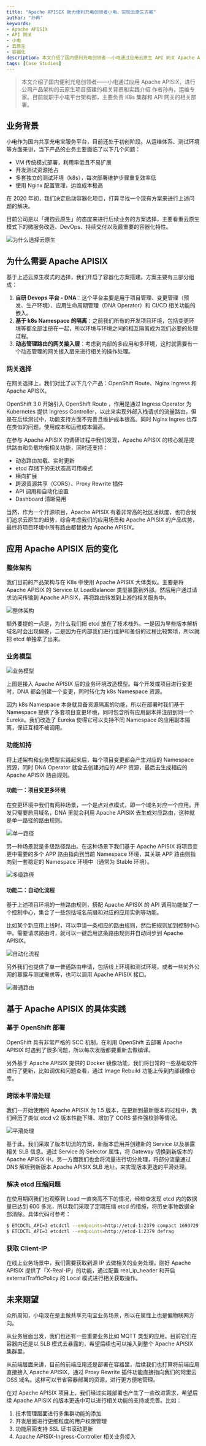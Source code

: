 ```yaml
---
title: "Apache APISIX 助力便利充电创领者小电，实现云原生方案"
author: "孙冉"
keywords: 
- Apache APISIX
- API 网关
- 小电
- 云原生
- 容器化
description: 本文介绍了国内便利充电创领者——小电通过应用云原生 API 网关 Apache APISIX，进行公司产品架构的云原生项目搭建的相关背景和实践介绍以及对公司网关未来的规划。
tags: [Case Studies]
---
```


> 本文介绍了国内便利充电创领者——小电通过应用 Apache APISIX，进行公司产品架构的云原生项目搭建的相关背景和实践介绍
> 作者孙冉，运维专家。目前就职于小电平台架构部，主要负责 K8s 集群和 API 网关的相关部署。

<!--truncate-->

## 业务背景

小电作为国内共享充电宝服务平台，目前还处于初创阶段。从运维体系、测试环境等方面来讲，当下产品的业务主要面临了以下几个问题：

- VM 传统模式部署，利用率低且不易扩展
- 开发测试资源抢占
- 多套独立的测试环境（k8s），每次部署维护步骤重复效率低
- 使用 Nginx 配置管理，运维成本极高

在 2020 年初，我们决定启动容器化项目，打算寻找一个现有方案来进行上述问题的解决。

目前公司是以「拥抱云原生」的态度来进行后续业务的方案选择，主要看重云原生模式下的微服务改造、DevOps、持续交付以及最重要的容器化特性。

![为什么选择云原生](https://static.apiseven.com/202108/1631946996654-5cb0668b-bd15-42f8-9446-06ba11449367.png)

## 为什么需要 Apache APISIX

基于上述云原生模式的选择，我们开启了容器化方案搭建。方案主要有三部分组成：

1. **自研 Devops 平台 - DNA**：这个平台主要是用于项目管理、变更管理（预发、生产环境）、应用生命周期管理（DNA Operator）和 CI/CD 相关功能的嵌入。
2. **基于 k8s Namespace 的隔离**：之前我们所有的开发项目环境，包括变更环境等都全部注册在一起，所以环境与环境之间的相互隔离成为我们必要的处理过程。
3. **动态管理路由的网关接入层**：考虑到内部的多应用和多环境，这时就需要有一个动态管理的网关接入层来进行相关的操作处理。

### 网关选择

在网关选择上，我们对比了以下几个产品：OpenShift Route、Nginx Ingress 和 Apache APISIX。

OpenShift 3.0 开始引入 OpenShift Route ，作用是通过 Ingress Operator 为 Kubernetes 提供 Ingress Controller，以此来实现外部入栈请求的流量路由。但是在后续测试中，功能支持方面不完善且维护成本很高。同时 Nginx Ingres 也存在类似的问题，使用成本和运维成本偏高。

在参与 Apache APISIX 的调研过程中我们发现，Apache APISIX 的核心就是提供路由和负载均衡相关功能，同时还支持：

- 动态路由加载、实时更新
- etcd 存储下的无状态高可用模式
- 横向扩展
- 跨源资源共享（CORS）、Proxy Rewrite 插件
- API 调用和自动化设置
- Dashboard 清晰易用

当然，作为一个开源项目，Apache APISIX 有着非常高的社区活跃度，也符合我们追求云原生的趋势，综合考虑我们的应用场景和 Apache APISIX 的产品优势，最终将项目环境中所有路由都替换为 Apache APISIX。

## 应用 Apache APISIX 后的变化

### 整体架构

我们目前的产品架构与在 K8s 中使用 Apache APISIX 大体类似。主要是将 Apache APISIX 的 Service 以 LoadBalancer 类型暴露到外部。然后用户通过请求访问传输到 Apache APISIX，再将路由转发到上游的相关服务中。

![整体架构](https://static.apiseven.com/202108/1632293465988-e166530d-c82c-4676-8d6c-3ccafd60e703.37)

额外要提的一点是，为什么我们把 etcd 放在了技术栈外。一是因为早些版本解析域名时会出现偏差，二是因为在内部我们进行维护和备份的过程比较繁琐，所以就把 etcd 单独拿了出来。

### 业务模型

![业务模型](https://static.apiseven.com/202108/1632293498420-77c63400-7afc-4774-97ee-540bd670f4fe.37)

上图是接入 Apache APISIX 后的业务环境改造模型。每个开发或项目进行变更时，DNA 都会创建一个变更，同时转化为 k8s Namespace 资源。

因为 k8s Namespace 本身就具备资源隔离的功能，所以在部署时我们基于 Namespace 提供了多套项目变更环境，同时包含所有应用副本并注册到同一个 Eureka。我们改造了 Eureka 使得它可以支持不同 Namespace 的应用副本隔离，保证互相不被调用。

### 功能加持

将上述架构和业务模型实践起来后，每个项目变更都会产生对应的 Namespace 资源，同时 DNA Operator 就会去创建对应的 APP 资源，最后去生成相应的 Apache APISIX 路由规则。

#### 功能一：项目变更多环境

在变更环境中我们有两种场景，一个是点对点模式，即一个域名对应一个应用。开发只需要启用域名，DNA 里就会利用 Apache APISIX 去生成对应路由，这种就是单一路径的路由规则。

![单一路径](https://static.apiseven.com/202108/1632293545058-511768bc-b9b9-4f2d-ad58-73f206f1b7c2.38)

另一种场景就是多级路径路由。在这种场景下我们基于 Apache APISIX 将项目变更中需要的多个 APP 路由指向到当前 Namespace 环境，其关联 APP 路由则指向到一套稳定的 Namespace 环境中（通常为 Stable 环境）。

![多级路径](https://static.apiseven.com/202108/1632293571396-564db5f5-eef5-45d1-80d8-1d0dded8b9da.38)

#### 功能二：自动化流程

基于上述项目环境的一些路由规则，搭配 Apache APISIX 的 API 调用功能做了一个控制中心，集合了一些包括域名前缀和对应的应用实例等功能。

比如某个新应用上线时，可以申请一条相应的路由规则，然后把规则加到控制中心中。需要请求路由时，就可以一键启用这条路由规则并自动同步到 Apache APISIX。

![自动化流程](https://static.apiseven.com/202108/1632294540198-e0a21138-b0ec-490d-966b-55d5bbddd33d.06)

另外我们也提供了单一普通路由申请，包括线上环境和测试环境，或者一些对外公网的暴露与测试需求等，也可以调用 Apache APISIX 接口。

![普通路由](https://static.apiseven.com/202108/1632294623255-1a9762ab-59b4-4798-82b8-e9fc3e32f571.07)

## 基于 Apache APISIX 的具体实践

### 基于 OpenShift 部署

OpenShift 具有非常严格的 SCC 机制，在利用 OpenShift 去部署 Apache APISIX 时遇到了很多问题，所以每次发版都要重新去做编译。

另外基于 Apache APISIX 提供的 Docker 镜像功能，我们将日常的一些基础软件进行了更新，比如调优和问题查看，通过 Image Rebuild 功能上传到内部镜像仓库。

### 跨版本平滑处理

我们一开始使用的 Apache APISIX 为 1.5 版本，在更新到最新版本的过程中，我们经历了类似 etcd v2 版本性能下降、增加了 CORS 插件强校验等情况。

![平滑处理](https://static.apiseven.com/202108/1632294589632-e113850d-57a6-4a82-be21-63ec8e78f842.png)

基于此，我们采取了版本切流的方案，新版本启用并创建新的 Service 以及暴露相关 SLB 信息。通过 Service 的 Selector 属性，将 Gateway 切换到新版本的 Apache APISIX 中。另一方面我们也会将流量进行切分处理，将部分流量通过 DNS 解析到新版本 Apache APISIX SLB 地址，来实现版本更迭的平滑处理。

### 解决 etcd 压缩问题

在使用期间我们也观察到 Load 一直突高不下的情况，经检查发现 etcd 内的数据量已达到 600 多兆，所以我们采取了定期压缩 etcd 的措施，将历史事物数据全部清除。具体代码可参考：

```sh
$ ETCDCTL_API=3 etcdctl --endpoints=http://etcd-1:2379 compact 1693729
$ ETCDCTL_API=3 etcdctl --endpoints=http://etcd-1:2379 defrag
```

### 获取 Client-IP

在线上业务场景中，我们需要获取到源 IP 去做相关的业务处理。刚好 Apache APISIX 提供了「X-Real-IP」的功能，通过配置 real_ip_header 和开启 externalTrafficPolicy 的 Local 模式进行相关获取操作。

## 未来期望

众所周知，小电现在是主做共享充电宝业务场景，所以在属性上也是偏物联网方向。

从业务层面出发，我们也还有一些重要业务比如 MQTT 类型的应用。目前它们在容器内还是以 SLB 模式去暴露的，希望后续也可以接入到整个 Apache APISIX 集群里。

从前端层面来讲，目前的前端应用还是部署在容器里，后续我们也打算将前端应用直接接入 Apache APISIX，通过 Proxy Rewrite 插件功能直接指向我们的阿里云 OSS 域名。这样可以节省容器部署的资源，进行更方便地管理。

在对 Apache APISIX 项目上，我们经过实践部署也产生了一些改进需求，希望后续 Apache APISIX 的版本更迭中可以进行相关功能的支持或完善。比如：

1. 技术管理层面进行多集群功能的添加
2. 开发层面进行更细粒度的用户权限管理
3. 功能层面支持 SSL 证书滚动更新
4. Apache APISIX-Ingress-Controller 相关业务接入
